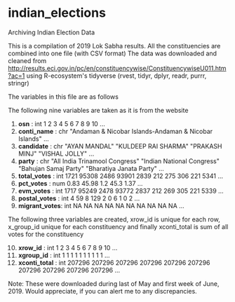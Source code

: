 # indian_elections
Archiving Indian Election Data

This is a compilation of 2019 Lok Sabha results. All the constituencies are combined into one file (with CSV format)
The data was downloaded and cleaned  from http://results.eci.gov.in/pc/en/constituencywise/ConstituencywiseU011.htm?ac=1
using R-ecosystem's tidyverse (rvest, tidyr, dplyr, readr, purrr, stringr) 

The variables in this file are as follows

The following nine variables are taken as it is from the website


 1) **osn**          : int  1 2 3 4 5 6 7 8 9 10 ...
 2) **conti_name**   : chr  "Andaman & Nicobar Islands-Andaman & Nicobar Islands" ... 
 3) **candidate**    : chr  "AYAN MANDAL" "KULDEEP RAI SHARMA" "PRAKASH MINJ" "VISHAL JOLLY" ...
 4) **party**        : chr  "All India Trinamool Congress" "Indian National Congress" "Bahujan Samaj Party" "Bharatiya Janata Party" ...
 5) **total_votes**  : int  1721 95308 2486 93901 2839 212 275 306 221 5341 ...
 6) **pct_votes**    : num  0.83 45.98 1.2 45.3 1.37 ...
 7) **evm_votes**    : int  1717 95249 2478 93772 2837 212 269 305 221 5339 ...
 8) **postal_votes** : int  4 59 8 129 2 0 6 1 0 2 ...
 9) **migrant_votes**: int  NA NA NA NA NA NA NA NA NA NA ...
 

The following three variables are created, xrow_id is unique for each row, x_group_id unique for each constituency and finally xconti_total is sum of all votes for the constituency

 10) **xrow_id**      : int  1 2 3 4 5 6 7 8 9 10 ...
 11) **xgroup_id**    : int  1 1 1 1 1 1 1 1 1 1 ...
 12) **xconti_total** : int  207296 207296 207296 207296 207296 207296 207296 207296 207296 207296 ...
 
 
 Note:
 These were downloaded during last of May and first week of June, 2019. Would appreciate, if you can alert me to any discrepancies.
 
 
 
